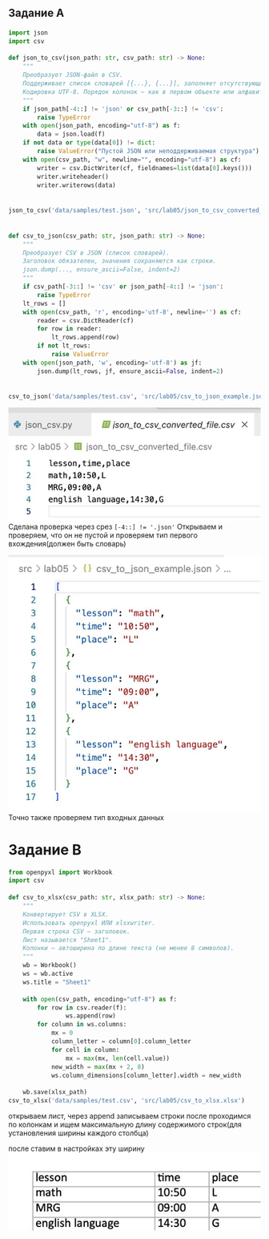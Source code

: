 ## Задание A

```python
import json
import csv

def json_to_csv(json_path: str, csv_path: str) -> None:
    """
    Преобразует JSON-файл в CSV.
    Поддерживает список словарей [{...}, {...}], заполняет отсутствующие поля пустыми строками.
    Кодировка UTF-8. Порядок колонок — как в первом объекте или алфавитный (указать в README).
    """
    if json_path[-4::] != 'json' or csv_path[-3::] != 'csv':
        raise TypeError
    with open(json_path, encoding="utf-8") as f: 
        data = json.load(f)
    if not data or type(data[0]) != dict:
        raise ValueError("Пустой JSON или неподдерживаемая структура")
    with open(csv_path, "w", newline="", encoding="utf-8") as cf:
        writer = csv.DictWriter(cf, fieldnames=list(data[0].keys()))
        writer.writeheader()
        writer.writerows(data)


json_to_csv('data/samples/test.json', 'src/lab05/json_to_csv_converted_file.csv')


def csv_to_json(csv_path: str, json_path: str) -> None:
    """
    Преобразует CSV в JSON (список словарей).
    Заголовок обязателен, значения сохраняются как строки.
    json.dump(..., ensure_ascii=False, indent=2)
    """
    if csv_path[-3::] != 'csv' or json_path[-4::] != 'json':
        raise TypeError
    lt_rows = []
    with open(csv_path, 'r', encoding='utf-8', newline='') as cf:
        reader = csv.DictReader(cf)
        for row in reader:
            lt_rows.append(row)
        if not lt_rows:
            raise ValueError
    with open(json_path, 'w', encoding='utf-8') as jf:
        json.dump(lt_rows, jf, ensure_ascii=False, indent=2)


csv_to_json('data/samples/test.csv', 'src/lab05/csv_to_json_example.json')
```

![01.jpg](../../images/lab05/01.jpg)
Сделана проверка через срез `[-4::] != '.json'`
Открываем и проверяем, что он не пустой и проверяем тип первого вхождения(должен быть словарь)

![02.jpg](../../images/lab05/02.jpg)
Точно также проверяем тип входных данных
# Задание B
```python
from openpyxl import Workbook
import csv

def csv_to_xlsx(csv_path: str, xlsx_path: str) -> None:
    """
    Конвертирует CSV в XLSX.
    Использовать openpyxl ИЛИ xlsxwriter.
    Первая строка CSV — заголовок.
    Лист называется "Sheet1".
    Колонки — автоширина по длине текста (не менее 8 символов).
    """
    wb = Workbook()
    ws = wb.active
    ws.title = "Sheet1"
    
    with open(csv_path, encoding="utf-8") as f:
        for row in csv.reader(f):
                ws.append(row)
        for column in ws.columns:
            mx = 0
            column_letter = column[0].column_letter
            for cell in column:
                mx = max(mx, len(cell.value))
            new_width = max(mx + 2, 8)
            ws.column_dimensions[column_letter].width = new_width
    
    wb.save(xlsx_path)
csv_to_xlsx('data/samples/test.csv', 'src/lab05/csv_to_xlsx.xlsx')
```
открываем лист, через append записываем строки
после проходимся по колонкам и ищем максимальную длину содержимого строк(для установления ширины каждого столбца)

после ставим в настройках эту ширину
![03.jpg](../../images/lab05/03.jpg)

